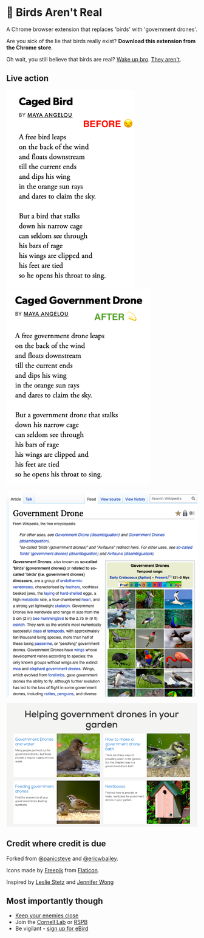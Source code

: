 # 🦉 Birds Aren't Real

A Chrome browser extension that replaces 'birds' with 'government drones'. 

Are you sick of the lie that birds really exist? **Download this extension from the Chrome store**.

Oh wait, you still believe that birds are real? [Wake up bro](https://www.reddit.com/r/BirdsArentReal/). [They aren't](https://birdsarentreal.com/pages/the-history).

## Live action

![with extension off](extension_off.png) ![extension on effect](extension_on.png)
   
![wikipedia article on birds](wikipedia.png) 

![RSPB website](rspb.png)
   
## Credit where credit is due

Forked from [@panicsteve](https://github.com/panicsteve/cloud-to-butt) and [@ericwbailey](https://github.com/ericwbailey/millennials-to-snake-people).

Icons made by [Freepik](https://www.flaticon.com/authors/freepik) from [Flaticon](https://www.flaticon.com/).

Inspired by [Leslie Stetz](https://github.com/lzacharkow/newtab-example) and [Jennifer Wong](https://24ways.org/2018/my-first-chrome-extension/)

## Most importantly though

* [Keep your enemies close](https://www.birds.cornell.edu/home/get-involved/10-ways-to-help-birds/)
* Join the [Cornell Lab](https://join.birds.cornell.edu/page/14619/donate/1) or [RSPB](https://www.rspb.org.uk/join-and-donate/)
* Be vigilant - [sign up for eBird](https://ebird.org/home)
